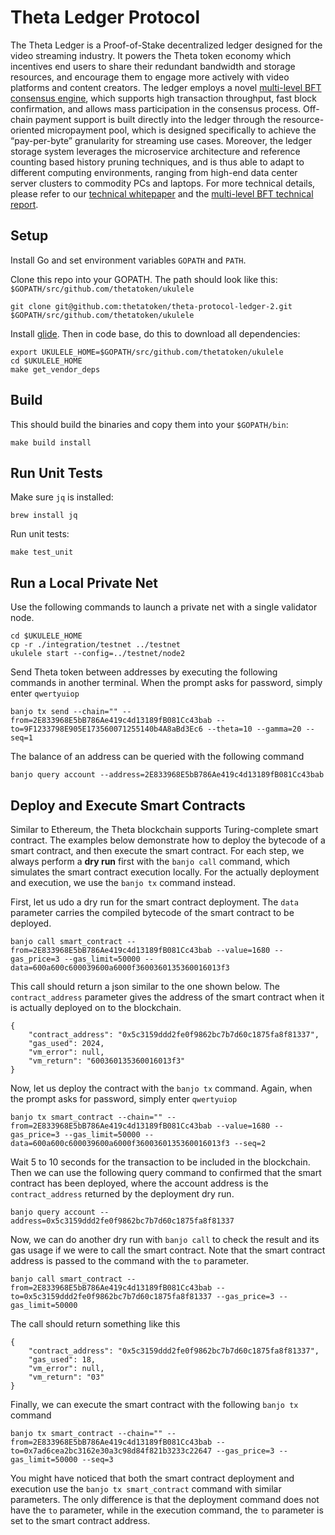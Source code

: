 # Theta Ledger Protocol

The Theta Ledger is a Proof-of-Stake decentralized ledger designed for the video streaming industry. It powers the Theta token economy which incentives end users to share their redundant bandwidth and storage resources, and encourage them to engage more actively with video platforms and content creators. The ledger employs a novel [multi-level BFT consensus engine](docs/multi-level-bft-tech-report.pdf), which supports high transaction throughput, fast block confirmation, and allows mass participation in the consensus process. Off-chain payment support is built directly into the ledger through the resource-oriented micropayment pool, which is designed specifically to achieve the “pay-per-byte” granularity for streaming use cases. Moreover, the ledger storage system leverages the microservice architecture and reference counting based history pruning techniques, and is thus able to adapt to different computing environments, ranging from high-end data center server clusters to commodity PCs and laptops. For more technical details, please refer to our [technical whitepaper](docs/theta-technical-whitepaper.pdf) and the [multi-level BFT technical report](docs/multi-level-bft-tech-report.pdf).

## Setup

Install Go and set environment variables `GOPATH` and `PATH`.

Clone this repo into your GOPATH. The path should look like this: `$GOPATH/src/github.com/thetatoken/ukulele`

```
git clone git@github.com:thetatoken/theta-protocol-ledger-2.git $GOPATH/src/github.com/thetatoken/ukulele
```

Install [glide](https://github.com/Masterminds/glide). Then in code base, do this to download all dependencies:

```
export UKULELE_HOME=$GOPATH/src/github.com/thetatoken/ukulele
cd $UKULELE_HOME
make get_vendor_deps
```

## Build
This should build the binaries and copy them into your `$GOPATH/bin`:
```
make build install
```

## Run Unit Tests
Make sure `jq` is installed:
```
brew install jq
```
Run unit tests:
```
make test_unit
```
## Run a Local Private Net
Use the following commands to launch a private net with a single validator node.
```
cd $UKULELE_HOME
cp -r ./integration/testnet ../testnet
ukulele start --config=../testnet/node2
```
Send Theta token between addresses by executing the following commands in another terminal. When the prompt asks for password, simply enter `qwertyuiop`
```
banjo tx send --chain="" --from=2E833968E5bB786Ae419c4d13189fB081Cc43bab --to=9F1233798E905E173560071255140b4A8aBd3Ec6 --theta=10 --gamma=20 --seq=1
```
The balance of an address can be queried with the following command
```
banjo query account --address=2E833968E5bB786Ae419c4d13189fB081Cc43bab
```
## Deploy and Execute Smart Contracts
Similar to Ethereum, the Theta blockchain supports Turing-complete smart contract. The examples below demonstrate how to deploy the bytecode of a smart contract, and then execute the smart contract. For each step, we always perform a __dry run__ first with the `banjo call` command, which simulates the smart contract execution locally. For the actually deployment and execution, we use the `banjo tx` command instead.

First, let us udo a dry run for the smart contract deployment. The `data` parameter carries the compiled bytecode of the smart contract to be deployed.
```
banjo call smart_contract --from=2E833968E5bB786Ae419c4d13189fB081Cc43bab --value=1680 --gas_price=3 --gas_limit=50000 --data=600a600c600039600a6000f3600360135360016013f3
```
This call should return a json similar to the one shown below. The `contract_address` parameter gives the address of the smart contract when it is actually deployed on to the blockchain.
```
{
    "contract_address": "0x5c3159ddd2fe0f9862bc7b7d60c1875fa8f81337",
    "gas_used": 2024,
    "vm_error": null,
    "vm_return": "600360135360016013f3"
}
```
Now, let us deploy the contract with the  `banjo tx` command. Again, when the prompt asks for password, simply enter `qwertyuiop`
```
banjo tx smart_contract --chain="" --from=2E833968E5bB786Ae419c4d13189fB081Cc43bab --value=1680 --gas_price=3 --gas_limit=50000 --data=600a600c600039600a6000f3600360135360016013f3 --seq=2
```
Wait 5 to 10 seconds for the transaction to be included in the blockchain. Then we can use the following query command to confirmed that the smart contract has been deployed, where the account address is the `contract_address` returned by the deployment dry run.
```
banjo query account --address=0x5c3159ddd2fe0f9862bc7b7d60c1875fa8f81337
```
Now, we can do another dry run with `banjo call` to check the result and its gas usage if we were to call the smart contract. Note that the smart contract address is passed to the command with the `to` parameter.
```
banjo call smart_contract --from=2E833968E5bB786Ae419c4d13189fB081Cc43bab --to=0x5c3159ddd2fe0f9862bc7b7d60c1875fa8f81337 --gas_price=3 --gas_limit=50000
```
The call should return something like this
```
{
    "contract_address": "0x5c3159ddd2fe0f9862bc7b7d60c1875fa8f81337",
    "gas_used": 18,
    "vm_error": null,
    "vm_return": "03"
}
```
Finally, we can execute the smart contract with the following `banjo tx` command
```
banjo tx smart_contract --chain="" --from=2E833968E5bB786Ae419c4d13189fB081Cc43bab --to=0x7ad6cea2bc3162e30a3c98d84f821b3233c22647 --gas_price=3 --gas_limit=50000 --seq=3
```
You might have noticed that both the smart contract deployment and execution use the `banjo tx smart_contract` command with similar parameters. The only difference is that the deployment command does not have the `to` parameter, while in the execution command, the `to` parameter is set to the smart contract address.


